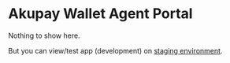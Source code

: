 # Akupay Wallet Agent Portal

Nothing to show here.

But you can view/test app (development) on [staging environment](https://agent-akupay.jugaad.co.zw/).
